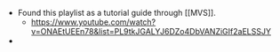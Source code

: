 - Found this playlist as a tutorial guide through [[MVS]].
	- https://www.youtube.com/watch?v=ONAEtUEEn78&list=PL9tkJGALYJ6DZo4DbVANZiGIf2aELSSJY
-